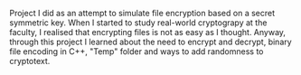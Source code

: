 Project I did as an attempt to simulate file encryption based on a secret symmetric key. When I started to study real-world cryptograpy at the faculty, I realised that encrypting files is not as easy as I thought. Anyway, through this project I learned about the need to encrypt and decrypt, binary file encoding in C++, "Temp" folder and ways to add randomness to cryptotext.
